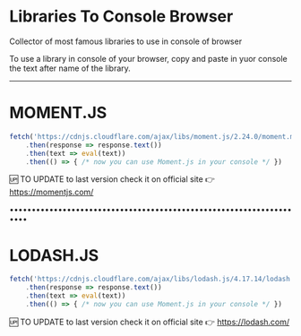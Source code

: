 # Libraries To Console Browser
Collector of most famous libraries to use in console of browser

To use a library in console of your browser, copy and paste in yuor console the text after name of the library. 

---

# MOMENT.JS
```javascript
fetch('https://cdnjs.cloudflare.com/ajax/libs/moment.js/2.24.0/moment.min.js')
    .then(response => response.text())
    .then(text => eval(text))
    .then(() => { /* now you can use Moment.js in your console */ })
```

🆙 TO UPDATE to last version check it on official site 👉 https://momentjs.com/

••••••••••••••••••••••••••••••••••••••••••••••••••••••••••••••••••••

# LODASH.JS
```javascript
fetch('https://cdnjs.cloudflare.com/ajax/libs/lodash.js/4.17.14/lodash.min.js')
    .then(response => response.text())
    .then(text => eval(text))
    .then(() => { /* now you can use Moment.js in your console */ })
```

🆙 TO UPDATE to last version check it on official site 👉 https://lodash.com/
